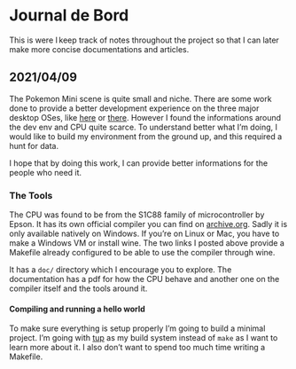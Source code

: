 Journal de Bord
=================================
This is were I keep track of notes throughout the project so that I can later
make more concise documentations and articles.

## 2021/04/09
The Pokemon Mini scene is quite small and niche. There are some work done to provide a
better development experience on the three major desktop OSes,
like [here](https://github.com/pokemon-mini/c88-pokemini)
or [there](https://github.com/notyourav/c88toolchain/tree/52c981103cd4791bcd6f566dd79b844f87d1a2b3).
However I found the informations around the dev env and CPU quite scarce. To
understand better what I’m doing, I would like to build my environment from the
ground up, and this required a hunt for data.

I hope that by doing this work, I can provide better informations
for the people who need it.

### The Tools
The CPU was found to be from the S1C88 family of microcontroller by Epson.
It has its own official compiler you can find on [archive.org](https://web.archive.org/web/20190411141705/www.epsondevice.com/products_and_drivers/semicon/products/micro_controller/zip/s5u1c88000c16.zip).
Sadly it is only available natively on Windows. If you’re on Linux or Mac, you
have to make a Windows VM or install wine. The two links I posted above provide
a Makefile already configured to be able to use the compiler through wine.

It has a `doc/` directory which I encourage you to explore. The documentation has
a pdf for how the CPU behave and another one on the compiler itself and the
tools around it.

#### Compiling and running a hello world
To make sure everything is setup properly I’m going to build a minimal project.
I’m going with [tup] as my build system instead of `make` as I want to learn
more about it. I also don’t want to spend too much time writing a Makefile.

[tup]: http://gittup.org/tup
